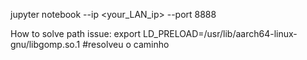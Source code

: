 

jupyter notebook --ip <your_LAN_ip> --port 8888

How to solve path issue:
export LD_PRELOAD=/usr/lib/aarch64-linux-gnu/libgomp.so.1 #resolveu o caminho
